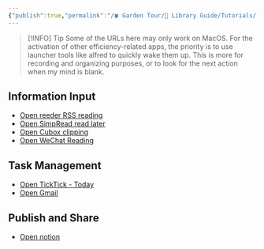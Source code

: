 ```yaml
---
{"publish":true,"permalink":"/🍀 Garden Tour/🧰 Library Guide/Tutorials/This library's workflow involving external app calls.md","title":"This library's workflow involving external app calls","created":"2022-08-05","modified":"2023-03-14","published":"2025-07-09T09:45:09.356+08:00","cssclasses":""}
---
```


>[!INFO] Tip
>  Some of the URLs here may only work on MacOS.
>  For the activation of other efficiency-related apps, the priority is to use launcher tools like alfred to quickly wake them up. This is more for recording and organizing purposes, or to look for the next action when my mind is blank.

## Information Input

- [Open reeder RSS reading](reeder://)
- [Open SimpRead read later](obsidian://shell-commands/?vault=knowledge-garden&execute=0)
- [Open Cubox clipping](cubox://)
- [Open WeChat Reading](obsidian://shell-commands/?vault=knowledge-garden&execute=2)

## Task Management

- [Open TickTick - Today](ticktick://v1/show?smartlist=today)
- [Open Gmail](obsidian://shell-commands/?vault=knowledge-garden&execute=1)

## Publish and Share

- [Open notion](notion://) 